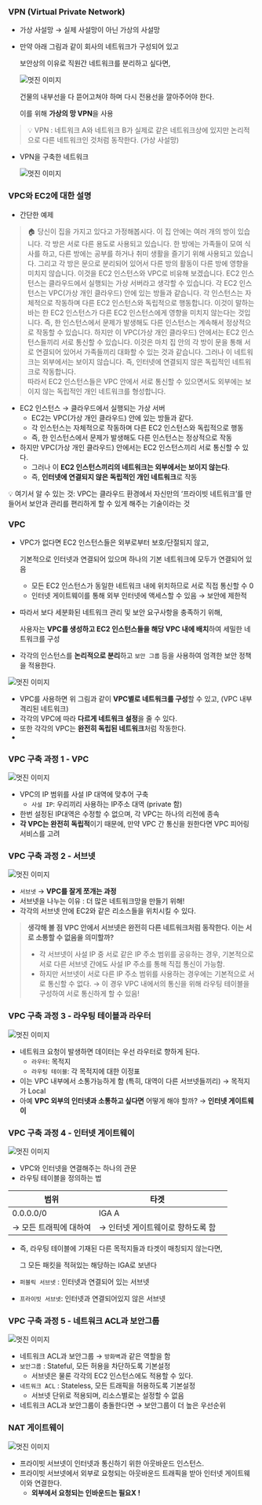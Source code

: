 ### VPN (Virtual Private Network)

- 가상 사설망 → 실제 사설망이 아닌 가상의 사설망
- 만약 아래 그림과 같이 회사의 네트워크가 구성되어 있고
    
    보안상의 이유로 직원간 네트워크를 분리하고 싶다면,
    
    ![멋진 이미지](image/03.png)
    
    건물의 내부선을 다 뜯어고쳐야 하며 다시 전용선을 깔아주어야 한다.
    
    이를 위해 **가상의 망 VPN**을 사용
    

> 💡 VPN : 네트워크 A와 네트워크 B가 실제로 같은 네트워크상에 있지만 논리적으로 다른 네트워크인 것처럼 동작한다. (가상 사설망) </aside>

- VPN을 구축한 네트워크
    
    ![멋진 이미지](image/04.png)
    

### VPC와 EC2에 대한 설명

- 간단한 예제
    
> 🏠 당신이 집을 가지고 있다고 가정해봅시다. 이 집 안에는 여러 개의 방이 있습니다. 각 방은 서로 다른 용도로 사용되고 있습니다.
> 한 방에는 가족들이 모여 식사를 하고, 다른 방에는 공부를 하거나 취미 생활을 즐기기 위해 사용되고 있습니다. 
> 그리고 각 방은 문으로 분리되어 있어서 다른 방의 활동이 다른 방에 영향을 미치지 않습니다. 
> 이것을 EC2 인스턴스와 VPC로 비유해 보겠습니다. EC2 인스턴스는 클라우드에서 실행되는 가상 서버라고 생각할 수 있습니다.
> 각 EC2 인스턴스는 VPC(가상 개인 클라우드) 안에 있는 방들과 같습니다. 각 인스턴스는 자체적으로 작동하며 다른 EC2 인스턴스와 독립적으로 행동합니다.
> 이것이 말하는 바는 한 EC2 인스턴스가 다른 EC2 인스턴스에게 영향을 미치지 않는다는 것입니다. 즉, 한 인스턴스에서 문제가 발생해도 다른 인스턴스는 계속해서 정상적으로 작동할 수 있습니다.
> 하지만 이 VPC(가상 개인 클라우드) 안에서는 EC2 인스턴스들끼리 서로 통신할 수 있습니다.
> 이것은 마치 집 안의 각 방이 문을 통해 서로 연결되어 있어서 가족들끼리 대화할 수 있는 것과 같습니다.
> 그러나 이 네트워크는 외부에서는 보이지 않습니다. 즉, 인터넷에 연결되지 않은 독립적인 네트워크로 작동합니다.   
> 따라서 EC2 인스턴스들은 VPC 안에서 서로 통신할 수 있으면서도 외부에는 보이지 않는 독립적인 개인 네트워크를 형성합니다.</aside>
    
- EC2 인스턴스 → 클라우드에서 실행되는 가상 서버
    - EC2는 VPC(가상 개인 클라우드) 안에 있는 방들과 같다.
    - 각 인스턴스는 자체적으로 작동하며 다른 EC2 인스턴스와 독립적으로 행동
    - 즉, 한 인스턴스에서 문제가 발생해도 다른 인스턴스는 정상적으로 작동
- 하지만 VPC(가상 개인 클라우드) 안에서는 EC2 인스턴스끼리 서로 통신할 수 있다.
    - 그러나 이 **EC2 인스턴스끼리의 네트워크는 외부에서는 보이지 않는다**.
    - 즉, **인터넷에 연결되지 않은 독립적인 개인 네트워크**로 작동

<aside>💡 여기서 알 수 있는 것: VPC는 클라우드 환경에서 자신만의 ‘프라이빗 네트워크’를 만들어서 보안과 관리를 편리하게 할 수 있게 해주는 기술이라는 것</aside>

### VPC

- VPC가 없다면 EC2 인스턴스들은 외부로부터 보호/단절되지 않고,
    
    기본적으로 인터넷과 연결되어 있으며 하나의 기본 네트워크에 모두가 연결되어 있음
    
    - 모든 EC2 인스턴스가 동일한 네트워크 내에 위치하므로 서로 직접 통신할 수 0
    - 인터넷 게이트웨이를 통해 외부 인터넷에 액세스할 수 있음 → 보안에 제한적
- 따라서 보다 세분화된 네트워크 관리 및 보안 요구사항을 충족하기 위해,
    
    사용자는 **VPC를 생성하고 EC2 인스턴스들을 해당 VPC 내에 배치**하여 세밀한 네트워크를 구성
    
- 각각의 인스턴스를 **논리적으로 분리**하고 `보안 그룹` 등을 사용하여 엄격한 보안 정책을 적용한다.

![멋진 이미지](image/05.png)

- VPC를 사용하면 위 그림과 같이 **VPC별로 네트워크를 구성**할 수 있고, (VPC 내부 격리된 네트워크)
- 각각의 VPC에 따라 **다르게 네트워크 설정**을 줄 수 있다.
- 또한 각각의 VPC는 **완전히 독립된 네트워크**처럼 작동한다.
- 

### VPC 구축 과정 1 - VPC

![멋진 이미지](image/06.png)

- VPC의 IP 범위를 사설 IP 대역에 맞추어 구축
    - `사설 IP`: 우리끼리 사용하는 IP주소 대역 (private 함)
- 한번 설정된 IP대역은 수정할 수 없으며, 각 VPC는 하나의 리전에 종속
- **각 VPC는 완전히 독립적**이기 때문에, 만약 VPC 간 통신을 원한다면 VPC 피어링 서비스를 고려

### VPC 구축 과정 2 - 서브넷

![멋진 이미지](image/07.png)

- `서브넷` → **VPC를 잘게 쪼개는 과정**
- 서브넷을 나누는 이유 : 더 많은 네트워크망을 만들기 위해!
- 각각의 서브넷 안에 EC2와 같은 리소스들을 위치시킬 수 있다.


> **생각해 볼 점
> VPC 안에서 서브넷은 완전히 다른 네트워크처럼 동작한다. 이는 서로 소통할 수 없음을 의미할까?**
> - 각 서브넷이 사설 IP 중 서로 같은 IP 주소 범위를 공유하는 경우, 기본적으로 서로 다른 서브넷 간에도 사설 IP 주소를 통해 직접 통신이 가능함. 
> - 하지만 서브넷이 서로 다른 IP 주소 범위를 사용하는 경우에는 기본적으로 서로 통신할 수 없다.
> → 이 경우 VPC 내에서의 통신을 위해 라우팅 테이블을 구성하여 서로 통신하게 할 수 있음!

### VPC 구축 과정 3 - 라우팅 테이블과 라우터

![멋진 이미지](image/08.png)

- 네트워크 요청이 발생하면 데이터는 우선 라우터로 향하게 된다.
    - `라우터`: 목적지
    - `라우팅 테이블`: 각 목적지에 대한 이정표
- 이는 VPC 내부에서 소통가능하게 함 (특히, 대역이 다른 서브넷들끼리) → 목적지가 Local
- 아예 **VPC 외부의 인터넷과 소통하고 싶다면** 어떻게 해야 할까? → **인터넷 게이트웨이**

### VPC 구축 과정 4 - 인터넷 게이트웨이

![멋진 이미지](image/09.png)

- VPC와 인터넷을 연결해주는 하나의 관문
- 라우팅 테이블을 정의하는 법
    
| 범위          | 타겟                |   |
|---------------|---------------------|---|
| 0.0.0.0/0     | IGA A               |   |
| → 모든 트래픽에 대하여 | → 인터넷 게이트웨이로 향하도록 함 |   |


- 즉, 라우팅 테이블에 기재된 다른 목적지들과 타겟이 매칭되지 않는다면,
    
    그 모든 패킷을 적혀있는 해당하는 IGA로 보낸다
    

- `퍼블릭 서브넷` : 인터넷과 연결되어 있는 서브넷
- `프라이빗 서브넷`: 인터넷과 연결되어있지 않은 서브넷

### VPC 구축 과정 5 - 네트워크 ACL과 보안그룹

![멋진 이미지](image/10.png)

- 네트워크 ACL과 보안그룹 → `방화벽`과 같은 역할을 함
- `보안그룹` : Stateful, 모든 허용을 차단하도록 기본설정
    - 서브넷은 물론 각각의 EC2 인스턴스에도 적용할 수 있다.
- `네트워크 ACL` : Stateless, 모든 트래픽을 허용하도록 기본설정
    - 서브넷 단위로 적용되며, 리소스별로는 설정할 수 없음
- 네트워크 ACL과 보안그룹이 충돌한다면 → 보안그룹이 더 높은 우선순위

### NAT 게이트웨이

![멋진 이미지](image/11.png)

- 프라이빗 서브넷이 인터넷과 통신하기 위한 아웃바운드 인스턴스.
- 프라이빗 서브넷에서 외부로 요청되는 아웃바운드 트래픽을 받아 인터넷 게이트웨이와 연결한다.
    - **외부에서 요청되는 인바운드는 필요X !**
